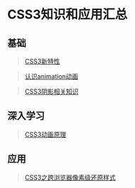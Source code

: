 # CSS3知识和应用汇总

## 基础

> [CSS3新特性](知识笔记/大前端/基础/HTML+CSS/CSS/CSS3/CSS3新特性.md)

> [认识animation动画](知识笔记/大前端/基础/HTML+CSS/CSS/CSS3/认识animation动画.md)

> [CSS3阴影相关知识](知识笔记/大前端/基础/HTML+CSS/CSS/CSS3/CSS3阴影相关知识.md)

## 深入学习

> [CSS3动画原理](知识笔记/大前端/基础/HTML+CSS/CSS/CSS3/CSS3动画原理.md)

## 应用

> [CSS3之跨浏览器像素级还原样式](知识笔记/大前端/基础/HTML+CSS/CSS/CSS3/CSS3之跨浏览器像素级还原样式.md)



